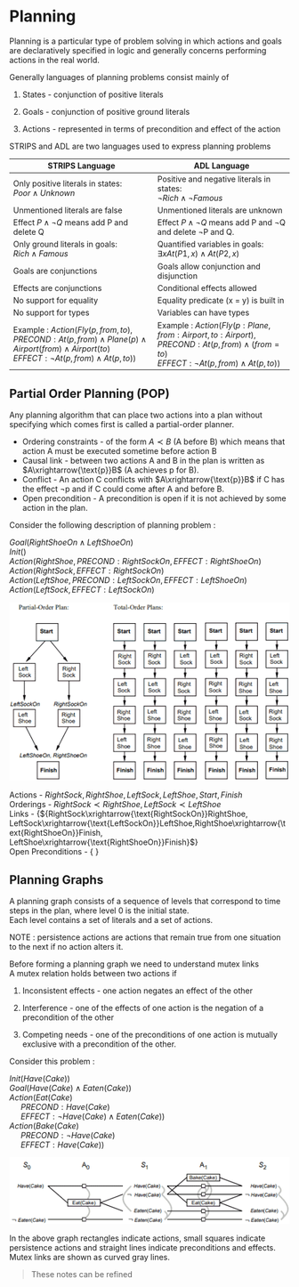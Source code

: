 # Planning

Planning is a particular type of problem solving in which actions and goals are declaratively specified in logic and generally concerns performing actions in the real world.

Generally languages of planning problems consist mainly of  

1. States - conjunction of positive literals  

2. Goals - conjunction of positive ground literals  

3. Actions - represented in terms of precondition and effect of the action  


STRIPS and ADL are two languages used to express planning problems

|  STRIPS Language      |    ADL Language  |
|--------|----------|
|    Only positive literals in states: <br>$Poor ∧ Unknown$   |   Positive and negative literals in states: <br> $¬Rich ∧ ¬Famous$    |
|    Unmentioned literals are false   |    Unmentioned literals are unknown   |
|   Effect $P ∧ ¬Q$ means add P and delete Q   |    Effect $P ∧ ¬Q$ means add P and ¬Q and delete ¬P and Q.|
|    Only ground literals in goals:<br> $Rich ∧ Famous$   |    Quantified variables in goals: <br> $∃xAt(P1,x) ∧ At(P2, x)$   |
|   Goals are conjunctions    |   Goals allow conjunction and disjunction    |
|   Effects are conjunctions   |    Conditional effects allowed   |
|No support for equality|Equality predicate (x = y) is built in|
|No support for types|Variables can have types|
|Example : $Action(Fly(p, from,to),$<br>$PRECOND:At(p, from) ∧ Plane(p) ∧ Airport(from) ∧ Airport(to)$<br>$EFFECT:¬At(p, from) ∧ At(p,to))$ | Example : $Action(Fly(p : Plane, from : Airport,to : Airport),$<br>$PRECOND:At(p, from) ∧ (from = to)$<br>$EFFECT:¬At(p, from) ∧ At(p, to))$|


## Partial Order Planning (POP)

Any planning algorithm that can place two actions into a plan without specifying which
comes first is called a partial-order planner.

- Ordering constraints - of the form $A ≺ B$ (A before B) which means that action A must be executed sometime before action B
- Causal link - between two actions A and B in the plan is written as $A\xrightarrow{\text{p}}B$  (A achieves p for B). 
- Conflict - An action C conflicts with $A\xrightarrow{\text{p}}B$ if C has the effect ¬p and if C could come after A and before B.
- Open precondition - A precondition is open if it is not achieved by some action in the plan.

Consider the following description of planning problem :  

$Goal(RightShoeOn ∧ LeftShoeOn)$  
$Init()$    
$Action(RightShoe, PRECOND:RightSockOn, EFFECT:RightShoeOn)$  
$Action(RightSock, EFFECT:RightSockOn)$  
$Action(LeftShoe, PRECOND:LeftSockOn, EFFECT:LeftShoeOn)$  
$Action(LeftSock, EFFECT:LeftSockOn)$


![POP graph](../assets/pop.png)

Actions - ${RightSock, RightShoe, LeftSock, LeftShoe, Start, Finish}$  
Orderings - ${RightSock ≺ RightShoe, LeftSock ≺ LeftShoe}$  
Links - {${RightSock\xrightarrow{\text{RightSockOn}}RightShoe, LeftSock\xrightarrow{\text{LeftSockOn}}LeftShoe,RightShoe\xrightarrow{\text{RightShoeOn}}Finish, LeftShoe\xrightarrow{\text{RightShoeOn}}Finish}$}  
Open Preconditions - { }

## Planning Graphs

A planning graph consists of a sequence of levels that correspond to time steps in the
plan, where level 0 is the initial state.  
Each level contains a set of literals and a set of actions.

NOTE : persistence actions are actions that remain true from one situation to the next if no action alters it.

Before forming a planning graph we need to understand mutex links  
A mutex relation holds between two actions if  

1. Inconsistent effects - one action negates an effect of the other  

2. Interference - one of the effects of one action is the negation of a precondition of the
other  

3. Competing needs - one of the preconditions of one action is mutually exclusive with a
precondition of the other.  


Consider this problem : 

$Init(Have(Cake))$  
$Goal(Have(Cake) ∧ Eaten(Cake))$  
$Action(Eat(Cake)$  
$\quad$ $PRECOND: Have(Cake)$  
$\quad$ $EFFECT: ¬ Have(Cake) ∧ Eaten(Cake))$  
$Action(Bake(Cake)$  
$\quad$ $PRECOND: ¬ Have(Cake)$  
$\quad$ $EFFECT: Have(Cake))$  

![Planning graph](../assets/planning%20graph.png)

In the above graph rectangles indicate actions, small squares indicate persistence actions and straight lines
indicate preconditions and effects. Mutex links are shown as curved gray lines.

> These notes can be refined